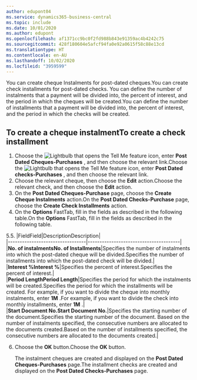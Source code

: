 ```yaml
---
author: edupont04
ms.service: dynamics365-business-central
ms.topic: include
ms.date: 10/01/2020
ms.author: edupont
ms.openlocfilehash: af1371cc9bc0f2fd988b843e91359ac4b4242c75
ms.sourcegitcommit: 428f180604e5afcf94fa0e92a0615f58c88e13cd
ms.translationtype: HT
ms.contentlocale: en-AU
ms.lasthandoff: 10/02/2020
ms.locfileid: "3959599"
---
```

<span data-ttu-id="83656-101">You can create cheque Instalments for post-dated cheques.</span><span class="sxs-lookup"><span data-stu-id="83656-101">You can create check installments for post-dated checks.</span></span> <span data-ttu-id="83656-102">You can define the number of instalments that a payment will be divided into, the percent of interest, and the period in which the cheques will be created.</span><span class="sxs-lookup"><span data-stu-id="83656-102">You can define the number of installments that a payment will be divided into, the percent of interest, and the period in which the checks will be created.</span></span>  

## <a name="to-create-a-check-installment"></a><span data-ttu-id="83656-103">To create a cheque instalment</span><span class="sxs-lookup"><span data-stu-id="83656-103">To create a check installment</span></span>  
1.  <span data-ttu-id="83656-104">Choose the ![Lightbulb that opens the Tell Me feature](../../../media/ui-search/search_small.png "Tell me what you want to do") icon, enter **Post Dated Cheques-Purchases** , and then choose the relevant link.</span><span class="sxs-lookup"><span data-stu-id="83656-104">Choose the ![Lightbulb that opens the Tell Me feature](../../../media/ui-search/search_small.png "Tell me what you want to do") icon, enter **Post Dated checks-Purchases** , and then choose the relevant link.</span></span>  
2.  <span data-ttu-id="83656-105">Choose the relevant cheque, then choose the **Edit** action.</span><span class="sxs-lookup"><span data-stu-id="83656-105">Choose the relevant check, and then choose the **Edit** action.</span></span>  
3.  <span data-ttu-id="83656-106">On the **Post Dated Cheques-Purchase** page, choose the **Create Cheque Instalments** action.</span><span class="sxs-lookup"><span data-stu-id="83656-106">On the **Post Dated Checks-Purchase** page, choose the **Create Check Installments** action.</span></span>  
4.  <span data-ttu-id="83656-107">On the **Options** FastTab, fill in the fields as described in the following table.</span><span class="sxs-lookup"><span data-stu-id="83656-107">On the **Options** FastTab, fill in the fields as described in the following table.</span></span>  

<span data-ttu-id="83656-108">5.</span><span class="sxs-lookup"><span data-stu-id="83656-108">5.</span></span>  |<span data-ttu-id="83656-109">Field</span><span class="sxs-lookup"><span data-stu-id="83656-109">Field</span></span>|<span data-ttu-id="83656-110">Description</span><span class="sxs-lookup"><span data-stu-id="83656-110">Description</span></span>|  
    |---------------------------------|---------------------------------------|  
    |<span data-ttu-id="83656-111">**No. of instalments**</span><span class="sxs-lookup"><span data-stu-id="83656-111">**No. of Installments**</span></span>|<span data-ttu-id="83656-112">Specifies the number of instalments into which the post-dated cheque will be divided.</span><span class="sxs-lookup"><span data-stu-id="83656-112">Specifies the number of installments into which the post-dated check will be divided.</span></span>|  
    |<span data-ttu-id="83656-113">**Interest %**</span><span class="sxs-lookup"><span data-stu-id="83656-113">**Interest %**</span></span>|<span data-ttu-id="83656-114">Specifies the percent of interest.</span><span class="sxs-lookup"><span data-stu-id="83656-114">Specifies the percent of interest.</span></span>|  
    |<span data-ttu-id="83656-115">**Period Length**</span><span class="sxs-lookup"><span data-stu-id="83656-115">**Period Length**</span></span>|<span data-ttu-id="83656-116">Specifies the period for which the instalments will be created.</span><span class="sxs-lookup"><span data-stu-id="83656-116">Specifies the period for which the installments will be created.</span></span> <span data-ttu-id="83656-117">For example, if you want to divide the cheque into monthly instalments, enter **1M** .</span><span class="sxs-lookup"><span data-stu-id="83656-117">For example, if you want to divide the check into monthly installments, enter **1M** .</span></span>|  
    |<span data-ttu-id="83656-118">**Start Document No.**</span><span class="sxs-lookup"><span data-stu-id="83656-118">**Start Document No.**</span></span>|<span data-ttu-id="83656-119">Specifies the starting number of the document.</span><span class="sxs-lookup"><span data-stu-id="83656-119">Specifies the starting number of the document.</span></span> <span data-ttu-id="83656-120">Based on the number of instalments specified, the consecutive numbers are allocated to the documents created.</span><span class="sxs-lookup"><span data-stu-id="83656-120">Based on the number of installments specified, the consecutive numbers are allocated to the documents created.</span></span>|  

6.  <span data-ttu-id="83656-121">Choose the **OK** button.</span><span class="sxs-lookup"><span data-stu-id="83656-121">Choose the **OK** button.</span></span>  

     <span data-ttu-id="83656-122">The instalment cheques are created and displayed on the **Post Dated Cheques-Purchases** page.</span><span class="sxs-lookup"><span data-stu-id="83656-122">The installment checks are created and displayed on the **Post Dated Checks-Purchases** page.</span></span>
